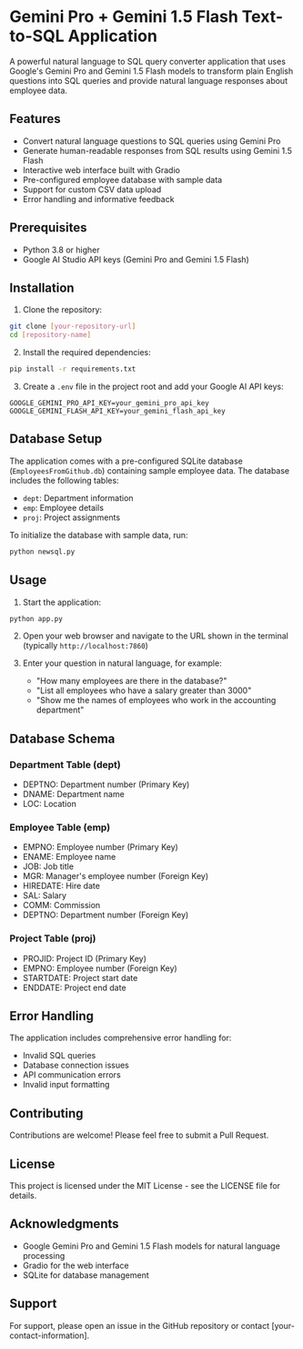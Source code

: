 # Gemini Pro + Gemini 1.5 Flash Text-to-SQL Application

A powerful natural language to SQL query converter application that uses Google's Gemini Pro and Gemini 1.5 Flash models to transform plain English questions into SQL queries and provide natural language responses about employee data.

## Features

- Convert natural language questions to SQL queries using Gemini Pro
- Generate human-readable responses from SQL results using Gemini 1.5 Flash
- Interactive web interface built with Gradio
- Pre-configured employee database with sample data
- Support for custom CSV data upload
- Error handling and informative feedback

## Prerequisites

- Python 3.8 or higher
- Google AI Studio API keys (Gemini Pro and Gemini 1.5 Flash)

## Installation

1. Clone the repository:
```bash
git clone [your-repository-url]
cd [repository-name]
```

2. Install the required dependencies:
```bash
pip install -r requirements.txt
```

3. Create a `.env` file in the project root and add your Google AI API keys:
```
GOOGLE_GEMINI_PRO_API_KEY=your_gemini_pro_api_key
GOOGLE_GEMINI_FLASH_API_KEY=your_gemini_flash_api_key
```

## Database Setup

The application comes with a pre-configured SQLite database (`EmployeesFromGithub.db`) containing sample employee data. The database includes the following tables:

- `dept`: Department information
- `emp`: Employee details
- `proj`: Project assignments

To initialize the database with sample data, run:
```bash
python newsql.py
```

## Usage

1. Start the application:
```bash
python app.py
```

2. Open your web browser and navigate to the URL shown in the terminal (typically `http://localhost:7860`)

3. Enter your question in natural language, for example:
   - "How many employees are there in the database?"
   - "List all employees who have a salary greater than 3000"
   - "Show me the names of employees who work in the accounting department"

## Database Schema

### Department Table (dept)
- DEPTNO: Department number (Primary Key)
- DNAME: Department name
- LOC: Location

### Employee Table (emp)
- EMPNO: Employee number (Primary Key)
- ENAME: Employee name
- JOB: Job title
- MGR: Manager's employee number (Foreign Key)
- HIREDATE: Hire date
- SAL: Salary
- COMM: Commission
- DEPTNO: Department number (Foreign Key)

### Project Table (proj)
- PROJID: Project ID (Primary Key)
- EMPNO: Employee number (Foreign Key)
- STARTDATE: Project start date
- ENDDATE: Project end date

## Error Handling

The application includes comprehensive error handling for:
- Invalid SQL queries
- Database connection issues
- API communication errors
- Invalid input formatting

## Contributing

Contributions are welcome! Please feel free to submit a Pull Request.

## License

This project is licensed under the MIT License - see the LICENSE file for details.

## Acknowledgments

- Google Gemini Pro and Gemini 1.5 Flash models for natural language processing
- Gradio for the web interface
- SQLite for database management

## Support

For support, please open an issue in the GitHub repository or contact [your-contact-information].

